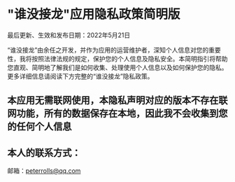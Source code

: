 # "谁没接龙"应用隐私政策简明版
最后更新、生效和发布日期：2022年5月21日

“谁没接龙”由余任之开发，并作为应用的运营维护者，深知个人信息对您的重要性，我将按照法律法规的规定，保护您的个人信息及隐私安全。本简明指引将帮助您直观、简明地了解我们是如何收集、处理使用个人信息以及如何保护您的隐私。更多详细信息请阅读下方完整的“谁没接龙”隐私政策。

## 本应用无需联网使用，本隐私声明对应的版本不存在联网功能，所有的数据保存在本地，因此我不会收集到您的任何个人信息

## 本人的联系方式：

邮箱：peterrolls@qq.com
